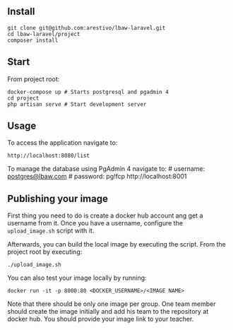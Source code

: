 ## Install

    git clone git@github.com:arestivo/lbaw-laravel.git
    cd lbaw-laravel/project
    composer install

## Start

From project root:

    docker-compose up # Starts postgresql and pgadmin 4
    cd project
    php artisan serve # Start development server

## Usage

To access the application navigate to:

    http://localhost:8080/list

To manage the database using PgAdmin 4 navigate to:
    # username: postgres@lbaw.com
    # password: pg!fcp
    http://localhost:8001

## Publishing your image

First thing you need to do is create a docker hub account ang get a username from it. Once you have
a username, configure the `upload_image.sh` script with it.

Afterwards, you can build the local image by executing the script. From
the project root by executing:

    ./upload_image.sh

You can also test your image locally by running:

    docker run -it -p 8000:80 <DOCKER_USERNAME>/<IMAGE NAME>

Note that there should be only one image per group. One team member should create the image
initially and add his team to the repository at docker hub. You should provide your image link to
your teacher.
